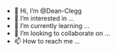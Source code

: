 - 👋 Hi, I’m @Dean-Clegg
- 👀 I’m interested in ...
- 🌱 I’m currently learning ...
- 💞️ I’m looking to collaborate on ...
- 📫 How to reach me ...

<!---
Dean-Clegg/Dean-Clegg is a ✨ special ✨ repository because its `README.md` (this file) appears on your GitHub profile.
You can click the Preview link to take a look at your changes.
--->
